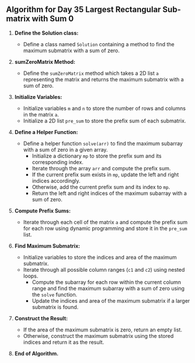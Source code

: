 ## Algorithm for Day 35 **Largest Rectangular Sub-matrix with Sum 0**

1. **Define the Solution class:**
   - Define a class named `Solution` containing a method to find the maximum submatrix with a sum of zero.

2. **sumZeroMatrix Method:**
   - Define the `sumZeroMatrix` method which takes a 2D list `a` representing the matrix and returns the maximum submatrix with a sum of zero.

3. **Initialize Variables:**
   - Initialize variables `m` and `n` to store the number of rows and columns in the matrix `a`.
   - Initialize a 2D list `pre_sum` to store the prefix sum of each submatrix.

4. **Define a Helper Function:**
   - Define a helper function `solve(arr)` to find the maximum subarray with a sum of zero in a given array.
     - Initialize a dictionary `mp` to store the prefix sum and its corresponding index.
     - Iterate through the array `arr` and compute the prefix sum.
     - If the current prefix sum exists in `mp`, update the left and right indices accordingly.
     - Otherwise, add the current prefix sum and its index to `mp`.
     - Return the left and right indices of the maximum subarray with a sum of zero.

5. **Compute Prefix Sums:**
   - Iterate through each cell of the matrix `a` and compute the prefix sum for each row using dynamic programming and store it in the `pre_sum` list.

6. **Find Maximum Submatrix:**
   - Initialize variables to store the indices and area of the maximum submatrix.
   - Iterate through all possible column ranges (`c1` and `c2`) using nested loops.
     - Compute the subarray for each row within the current column range and find the maximum subarray with a sum of zero using the `solve` function.
     - Update the indices and area of the maximum submatrix if a larger submatrix is found.

7. **Construct the Result:**
   - If the area of the maximum submatrix is zero, return an empty list.
   - Otherwise, construct the maximum submatrix using the stored indices and return it as the result.

8. **End of Algorithm.**

